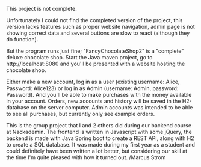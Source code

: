 This project is not complete.

Unfortunately I could not find the completed version of the project, this version lacks features such as proper website navigation, admin page is not showing correct data and several buttons are slow to react (although they do function).

But the program runs just fine; "FancyChocolateShop2" is a "complete" deluxe chocolate shop. Start the Java maven project, go to http://localhost:8080 and you'll be presented with a website hosting the chocolate shop.

Either make a new account, log in as a user (existing username: Alice, Password: Alice123) or log in as Admin (username: Admin, password: Password).
And you'll be able to make purchases with the money available in your account. Orders, new accounts and history will be saved in the H2-database on the server computer.
Admin accounts was intended to be able to see all purchases, but currently only see example orders.

This is the group project that I and 2 others did during our backend course at Nackademin.
The frontend is written in Javascript with some jQuery, the backend is made with Java Spring boot to create a REST API, along with H2 to create a SQL database.
It was made during my first year as a student and could definitely have been written a lot better,
but considering our skill at the time I'm quite pleased with how it turned out.
/Marcus Strom
